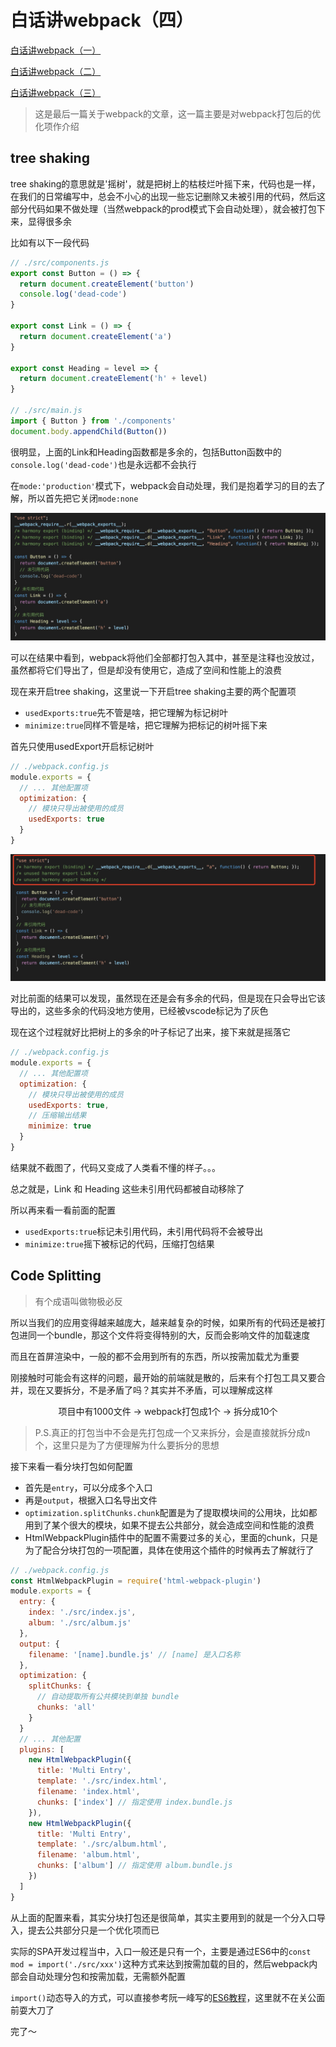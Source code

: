 # 白话讲webpack（四）

[白话讲webpack（一）](https://github.com/luoyang233/blog/blob/master/engineering/webpack1.md)

[白话讲webpack（二）](https://github.com/luoyang233/blog/blob/master/engineering/webpack2.md)

[白话讲webpack（三）](https://github.com/luoyang233/blog/blob/master/engineering/webpack3.md)

> 这是最后一篇关于webpack的文章，这一篇主要是对webpack打包后的优化项作介绍

## tree shaking

tree shaking的意思就是'摇树'，就是把树上的枯枝烂叶摇下来，代码也是一样，在我们的日常编写中，总会不小心的出现一些忘记删除又未被引用的代码，然后这部分代码如果不做处理（当然webpack的prod模式下会自动处理），就会被打包下来，显得很多余

比如有以下一段代码

```javascript
// ./src/components.js
export const Button = () => {
  return document.createElement('button')
  console.log('dead-code')
}

export const Link = () => {
  return document.createElement('a')
}

export const Heading = level => {
  return document.createElement('h' + level)
}

// ./src/main.js
import { Button } from './components'
document.body.appendChild(Button())

```

很明显，上面的Link和Heading函数都是多余的，包括Button函数中的 `console.log('dead-code')`也是永远都不会执行

在`mode:'production'`模式下，webpack会自动处理，我们是抱着学习的目的去了解，所以首先把它关闭`mode:none`

<img src="https://github.com/luoyang233/blog/blob/master/images/webpack4_1.png" alt="webpack4_1" style="zoom:50%;" />

可以在结果中看到，webpack将他们全部都打包入其中，甚至是注释也没放过，虽然都将它们导出了，但是却没有使用它，造成了空间和性能上的浪费

现在来开启tree shaking，这里说一下开启tree shaking主要的两个配置项

- `usedExports:true`先不管是啥，把它理解为标记树叶
- `minimize:true`同样不管是啥，把它理解为把标记的树叶摇下来

首先只使用usedExport开启标记树叶

```javascript
// ./webpack.config.js
module.exports = {
  // ... 其他配置项
  optimization: {
    // 模块只导出被使用的成员
    usedExports: true
  }
}

```

<img src="https://github.com/luoyang233/blog/blob/master/images/webpack4_2.png" alt="webpack4_2" style="zoom:50%;" />

对比前面的结果可以发现，虽然现在还是会有多余的代码，但是现在只会导出它该导出的，这些多余的代码没地方使用，已经被vscode标记为了灰色

现在这个过程就好比把树上的多余的叶子标记了出来，接下来就是摇落它

```javascript
// ./webpack.config.js
module.exports = {
  // ... 其他配置项
  optimization: {
    // 模块只导出被使用的成员
    usedExports: true,
    // 压缩输出结果
    minimize: true
  }
}
```

结果就不截图了，代码又变成了人类看不懂的样子。。。

总之就是，Link 和 Heading 这些未引用代码都被自动移除了

所以再来看一看前面的配置

- `usedExports:true`标记未引用代码，未引用代码将不会被导出
- `minimize:true`摇下被标记的代码，压缩打包结果

## Code Splitting

> 有个成语叫做物极必反

所以当我们的应用变得越来越庞大，越来越复杂的时候，如果所有的代码还是被打包进同一个bundle，那这个文件将变得特别的大，反而会影响文件的加载速度

而且在首屏渲染中，一般的都不会用到所有的东西，所以按需加载尤为重要

刚接触时可能会有这样的问题，最开始的前端就是散的，后来有个打包工具又要合并，现在又要拆分，不是矛盾了吗？其实并不矛盾，可以理解成这样

<center>项目中有1000文件 -> webpack打包成1个 -> 拆分成10个</center>

> P.S.真正的打包当中不会是先打包成一个又来拆分，会是直接就拆分成n个，这里只是为了方便理解为什么要拆分的思想

接下来看一看分块打包如何配置

- 首先是`entry`，可以分成多个入口
- 再是`output`，根据入口名导出文件
- `optimization.splitChunks.chunk`配置是为了提取模块间的公用块，比如都用到了某个很大的模块，如果不提去公共部分，就会造成空间和性能的浪费
- HtmlWebpackPlugin插件中的配置不需要过多的关心，里面的chunk，只是为了配合分块打包的一项配置，具体在使用这个插件的时候再去了解就行了

```javascript
// ./webpack.config.js
const HtmlWebpackPlugin = require('html-webpack-plugin')
module.exports = {
  entry: {
    index: './src/index.js',
    album: './src/album.js'
  },
  output: {
    filename: '[name].bundle.js' // [name] 是入口名称
  },
  optimization: {
    splitChunks: {
      // 自动提取所有公共模块到单独 bundle
      chunks: 'all'
    }
  }
  // ... 其他配置
  plugins: [
    new HtmlWebpackPlugin({
      title: 'Multi Entry',
      template: './src/index.html',
      filename: 'index.html',
      chunks: ['index'] // 指定使用 index.bundle.js
    }),
    new HtmlWebpackPlugin({
      title: 'Multi Entry',
      template: './src/album.html',
      filename: 'album.html',
      chunks: ['album'] // 指定使用 album.bundle.js
    })
  ]
}

```

从上面的配置来看，其实分块打包还是很简单，其实主要用到的就是一个分入口导入，提去公共部分只是一个优化项而已

实际的SPA开发过程当中，入口一般还是只有一个，主要是通过ES6中的`const mod = import('./src/xxx')`这种方式来达到按需加载的目的，然后webpack内部会自动处理分包和按需加载，无需额外配置

`import()`动态导入的方式，可以直接参考阮一峰写的[ES6教程](https://es6.ruanyifeng.com/)，这里就不在关公面前耍大刀了

完了～